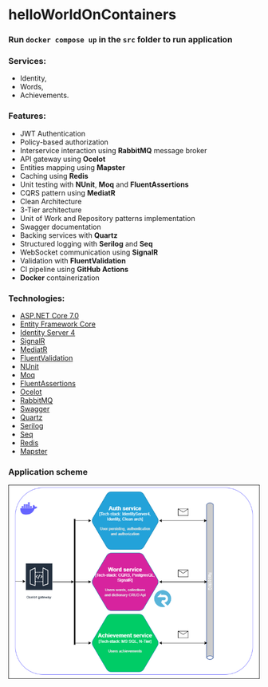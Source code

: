 # helloWorldOnContainers
### Run `docker compose up` in the `src` folder to run application 

### Services:
* Identity,
* Words,
* Achievements.

### Features:
* JWT Authentication
* Policy-based authorization
* Interservice interaction using **RabbitMQ** message broker
* API gateway using **Ocelot**
* Entities mapping using **Mapster**
* Caching using **Redis**
* Unit testing with **NUnit**, **Moq** and **FluentAssertions**
* CQRS pattern using **MediatR**
* Clean Architecture
* 3-Tier architecture
* Unit of Work and Repository patterns implementation
* Swagger documentation
* Backing services with **Quartz**
* Structured logging with **Serilog** and **Seq**
* WebSocket communication using **SignalR**
* Validation with **FluentValidation**
* CI pipeline using **GitHub Actions**
* **Docker** containerization

### Technologies:
* [ASP.NET Core 7.0](https://dotnet.microsoft.com/en-us/)
* [Entity Framework Core](https://learn.microsoft.com/en-us/ef/core/)
* [Identity Server 4](https://identityserver4.readthedocs.io/en/latest/)
* [SignalR](https://learn.microsoft.com/en-us/aspnet/signalr/overview/getting-started/introduction-to-signalr)
* [MediatR](https://github.com/jbogard/MediatR)
* [FluentValidation](https://docs.fluentvalidation.net/en/latest/)
* [NUnit](https://nunit.org/)
* [Moq](https://www.nuget.org/packages/Moq)
* [FluentAssertions](https://fluentassertions.com/)
* [Ocelot](https://github.com/ThreeMammals/Ocelot)
* [RabbitMQ](https://www.rabbitmq.com/)
* [Swagger](https://learn.microsoft.com/en-us/aspnet/core/tutorials/web-api-help-pages-using-swagger?view=aspnetcore-7.0)
* [Quartz](https://www.quartz-scheduler.net/)
* [Serilog](https://serilog.net/)
* [Seq](https://datalust.co/seq)
* [Redis](https://redis.io/)
* [Mapster](https://github.com/MapsterMapper/Mapster)

### Application scheme<br>
![alt text](helloWorldOnContainers.drawio.png)
